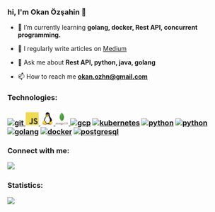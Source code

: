 ### hi, I'm Okan Özşahin 👋

<!--
**okanexe/okanexe** is a ✨ _special_ ✨ repository because its `README.md` (this file) appears on your GitHub profile.

Here are some ideas to get you started:

- 🔭 I’m currently working on ...
- 🌱 I’m currently learning ...
- 👯 I’m looking to collaborate on ...
- 🤔 I’m looking for help with ...
- 💬 Ask me about ...
- 📫 How to reach me: ...
- 😄 Pronouns: ...
- ⚡ Fun fact: ...
-->



- 🌱 I’m currently learning **golang, docker, Rest API, concurrent programming.**

- 📝 I regularly write articles on [Medium](https://okanexe.medium.com/) 

- 💬 Ask me about **Rest API, python, java, golang**

- 📫 How to reach me **okan.ozhn@gmail.com**

### Technologies:
<h3 align="left">
   <p align="left"> 
      <a href="https://git-scm.com/" target="_blank"> <img src="https://www.vectorlogo.zone/logos/git-scm/git-scm-icon.svg" alt="git" width="30" height="30"/> </a>
      <a href="https://developer.mozilla.org/en-US/docs/Web/JavaScript" target="_blank"> 
      <img src="https://raw.githubusercontent.com/devicons/devicon/master/icons/javascript/javascript-original.svg" alt="javascript" width="30" height="30"/> </a> 
      <a href="https://www.linux.org/" target="_blank"> <img src="https://raw.githubusercontent.com/devicons/devicon/master/icons/linux/linux-original.svg" alt="linux" width="30" height="30"/> </a> 
      <a href="https://www.mongodb.com/" target="_blank"> 
      <img src="https://raw.githubusercontent.com/devicons/devicon/master/icons/mongodb/mongodb-original-wordmark.svg" alt="mongodb" width="30" height="30"/> </a>
      <a href="https://cloud.google.com/">
      <img src="https://www.vectorlogo.zone/logos/google_cloud/google_cloud-icon.svg" alt="gcp" width="30" height="30" style="max-width:100%;"></a>
      <a href="https://kubernetes.io/docs/home/">
      <img src="https://www.vectorlogo.zone/logos/kubernetes/kubernetes-icon.svg" alt="kubernetes" width="30" height="30" style="max-width:100%;"></a>
      <a href="https://docs.python.org/3/">
      <img src="https://upload.wikimedia.org/wikipedia/commons/c/c3/Python-logo-notext.svg" alt="python" width="30" height="30" style="max-width:100%;"></a>
      <a href="https://www.tutorialspoint.com/java/java_documentation.htm">
      <img src="https://upload.wikimedia.org/wikipedia/tr/2/2e/Java_Logo.svg" alt="python" width="30" height="30" style="max-width:100%;"></a>
      <a href="https://go.dev/">
      <img src="https://upload.wikimedia.org/wikipedia/commons/2/2d/Go_gopher_favicon.svg" alt="golang" width="30" height="30" style="max-width:100%;"></a>
      <a href="https://www.docker.com/">
      <img src="https://upload.wikimedia.org/wikipedia/commons/7/79/Docker_%28container_engine%29_logo.png" alt="docker" width="80" height="30" style="max-width:100%;"></a>
      <a href="https://www.postgresql.org/docs/">
      <img src="https://upload.wikimedia.org/wikipedia/commons/2/29/Postgresql_elephant.svg" alt="postgresql" width="30" height="30" style="max-width:100%;"></a>
   </p>
</h3>
<h3 align="left">
   Connect with me:
</h3>
<p>
   <a href="https://www.linkedin.com/in/okan%C3%B6z%C5%9Fahin/" rel="nofollow"><img src="https://camo.githubusercontent.com/e8dbf62a04af86d46001864cd22338d8a8474486a0e976ec695580027c373c79/68747470733a2f2f696d672e736869656c64732e696f2f62616467652f6c696e6b6564696e2d2532333030373742352e7376673f267374796c653d666f722d7468652d6261646765266c6f676f3d6c696e6b6564696e266c6f676f436f6c6f723d7768697465" style="max-width:100%;"></a>
   <a href="https://okanexe.medium.com/">
   <img src="https://camo.githubusercontent.com/0f120e50c4f652d41d0da7a91caa496bd7d043bff9f1029b4275ff4552eefc18/68747470733a2f2f696d672e736869656c64732e696f2f62616467652f6d656469756d2d2532333132313030452e7376673f267374796c653d666f722d7468652d6261646765266c6f676f3d6d656469756d266c6f676f436f6c6f723d7768697465" alt="" data-canonical-src="https://img.shields.io/badge/medium-%2312100E.svg?&amp;style=for-the-badge&amp;logo=medium&amp;logoColor=white" style="max-width:100%;"></a>
</p>

### Statistics:

![](https://komarev.com/ghpvc/?username=okanexe&style=for-the-badge)
